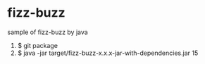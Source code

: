 fizz-buzz
=========

sample of fizz-buzz by java

1. $ git package
2. $ java -jar target/fizz-buzz-x.x.x-jar-with-dependencies.jar 15
